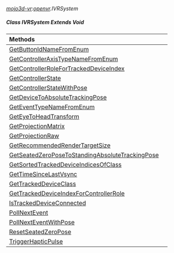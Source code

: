 _[mojo3d-vr](../../modules/mojo3d-vr/mojo3d-vr-module.md):[openvr](openvr:).IVRSystem_
##### Class IVRSystem Extends Void

| Methods | |
|:---|:---|
| [GetButtonIdNameFromEnum](openvr-ivrsystem-getbuttonidnamefromenum.md) |  |
| [GetControllerAxisTypeNameFromEnum](openvr-ivrsystem-getcontrolleraxistypenamefromenum.md) |  |
| [GetControllerRoleForTrackedDeviceIndex](openvr-ivrsystem-getcontrollerrolefortrackeddeviceindex.md) |  |
| [GetControllerState](openvr-ivrsystem-getcontrollerstate.md) |  |
| [GetControllerStateWithPose](openvr-ivrsystem-getcontrollerstatewithpose.md) |  |
| [GetDeviceToAbsoluteTrackingPose](openvr-ivrsystem-getdevicetoabsolutetrackingpose.md) |  |
| [GetEventTypeNameFromEnum](openvr-ivrsystem-geteventtypenamefromenum.md) |  |
| [GetEyeToHeadTransform](openvr-ivrsystem-geteyetoheadtransform.md) |  |
| [GetProjectionMatrix](openvr-ivrsystem-getprojectionmatrix.md) |  |
| [GetProjectionRaw](openvr-ivrsystem-getprojectionraw.md) |  |
| [GetRecommendedRenderTargetSize](openvr-ivrsystem-getrecommendedrendertargetsize.md) |  |
| [GetSeatedZeroPoseToStandingAbsoluteTrackingPose](openvr-ivrsystem-getseatedzeroposetostandingabsolutetrackingpose.md) |  |
| [GetSortedTrackedDeviceIndicesOfClass](openvr-ivrsystem-getsortedtrackeddeviceindicesofclass.md) |  |
| [GetTimeSinceLastVsync](openvr-ivrsystem-gettimesincelastvsync.md) |  |
| [GetTrackedDeviceClass](openvr-ivrsystem-gettrackeddeviceclass.md) |  |
| [GetTrackedDeviceIndexForControllerRole](openvr-ivrsystem-gettrackeddeviceindexforcontrollerrole.md) |  |
| [IsTrackedDeviceConnected](openvr-ivrsystem-istrackeddeviceconnected.md) |  |
| [PollNextEvent](openvr-ivrsystem-pollnextevent.md) |  |
| [PollNextEventWithPose](openvr-ivrsystem-pollnexteventwithpose.md) |  |
| [ResetSeatedZeroPose](openvr-ivrsystem-resetseatedzeropose.md) |  |
| [TriggerHapticPulse](openvr-ivrsystem-triggerhapticpulse.md) |  |
